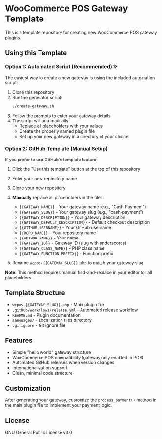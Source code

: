 # WooCommerce POS Gateway Template

This is a template repository for creating new WooCommerce POS gateway plugins.

## Using this Template

### Option 1: Automated Script (Recommended) ✨

The easiest way to create a new gateway is using the included automation script:

1. Clone this repository
2. Run the generator script:
   ```bash
   ./create-gateway.sh
   ```
3. Follow the prompts to enter your gateway details
4. The script will automatically:
   - Replace all placeholders with your values
   - Create the properly named plugin file
   - Set up your new gateway in a directory of your choice

### Option 2: GitHub Template (Manual Setup)

If you prefer to use GitHub's template feature:

1. Click the "Use this template" button at the top of this repository
2. Enter your new repository name
3. Clone your new repository
4. **Manually** replace all placeholders in the files:
   - `{{GATEWAY_NAME}}` - Your gateway name (e.g., "Cash Payment")
   - `{{GATEWAY_SLUG}}` - Your gateway slug (e.g., "cash-payment")
   - `{{GATEWAY_DESCRIPTION}}` - Your gateway description
   - `{{GATEWAY_DEFAULT_DESCRIPTION}}` - Default checkout description
   - `{{GITHUB_USERNAME}}` - Your GitHub username
   - `{{REPO_NAME}}` - Your repository name
   - `{{AUTHOR_NAME}}` - Your name
   - `{{GATEWAY_ID}}` - Gateway ID (slug with underscores)
   - `{{GATEWAY_CLASS_NAME}}` - PHP class name
   - `{{GATEWAY_FUNCTION_PREFIX}}` - Function prefix

5. Rename `wcpos-{{GATEWAY_SLUG}}.php` to match your gateway slug

**Note:** This method requires manual find-and-replace in your editor for all placeholders.

## Template Structure

- `wcpos-{{GATEWAY_SLUG}}.php` - Main plugin file
- `.github/workflows/release.yml` - Automated release workflow
- `README.md` - Plugin documentation
- `languages/` - Localization files directory
- `.gitignore` - Git ignore file

## Features

- Simple "hello world" gateway structure
- WooCommerce POS compatibility (gateway only enabled in POS)
- Automated GitHub releases when version changes
- Internationalization support
- Clean, minimal code structure

## Customization

After generating your gateway, customize the `process_payment()` method in the main plugin file to implement your payment logic.

## License

GNU General Public License v3.0

